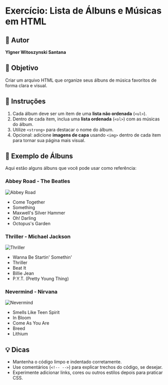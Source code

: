 # Exercício: Lista de Álbuns e Músicas em HTML

## 👤 Autor
**Ylgner Witoszynski Santana**


## 🎯 Objetivo
Criar um arquivo HTML que organize seus álbuns de música favoritos de forma clara e visual.

## 📝 Instruções
1. Cada álbum deve ser um item de uma **lista não ordenada** (`<ul>`).  
2. Dentro de cada item, inclua uma **lista ordenada** (`<ol>`) com as músicas do álbum.  
3. Utilize `<strong>` para destacar o nome do álbum.  
4. Opcional: adicione **imagens de capa** usando `<img>` dentro de cada item para tornar sua página mais visual.  

## 🎵 Exemplo de Álbuns
Aqui estão alguns álbuns que você pode usar como referência:

### Abbey Road - The Beatles
![Abbey Road](https://upload.wikimedia.org/wikipedia/en/4/42/Beatles_-_Abbey_Road.jpg)
- Come Together  
- Something  
- Maxwell's Silver Hammer  
- Oh! Darling  
- Octopus's Garden  

### Thriller - Michael Jackson
![Thriller](https://upload.wikimedia.org/wikipedia/en/5/55/Michael_Jackson_-_Thriller.png)
- Wanna Be Startin' Somethin'  
- Thriller  
- Beat It  
- Billie Jean  
- P.Y.T. (Pretty Young Thing)  

### Nevermind - Nirvana
![Nevermind](https://upload.wikimedia.org/wikipedia/en/b/b7/NirvanaNevermindalbumcover.jpg)
- Smells Like Teen Spirit  
- In Bloom  
- Come As You Are  
- Breed  
- Lithium  

## 💡 Dicas
- Mantenha o código limpo e indentado corretamente.  
- Use comentários (`<!-- -->`) para explicar trechos do código, se desejar.  
- Experimente adicionar links, cores ou outros estilos depois para praticar CSS.  


</ul>
